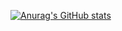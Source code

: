 [![Anurag's GitHub stats](https://github-readme-stats.vercel.app/api?username=BangRin)](https://github.com/anuraghazra/github-readme-stats)
